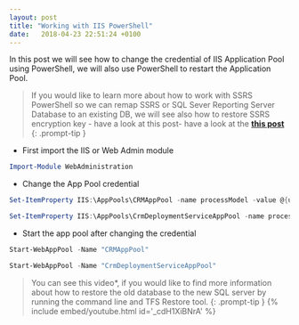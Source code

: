 ```yaml
---
layout: post
title: "Working with IIS PowerShell"
date:   2018-04-23 22:51:24 +0100
---
```


In this post we will see how to change the credential of IIS
Application Pool using PowerShell, we will also use PowerShell to
restart the Application Pool.

>If you would like to learn more about how to work with
SSRS PowerShell so we can remap SSRS or SQL Sever Reporting Server
Database to an existing DB, we will see also how to restore SSRS
encryption key - have a look at this post- have a look at the [**this
post**](%20https://mohamedradwan-devops.github.io/posts/working-with-ssrs-sql-server-reporting-server-powershell/)
{: .prompt-tip }


- First import the IIS or Web Admin module

```powershell
Import-Module WebAdministration
```

- Change the App Pool credential

```powershell
Set-ItemProperty IIS:\AppPools\CRMAppPool -name processModel -value @{userName="myDomain\myUserName";password="myPassword";identitytype=3}

Set-ItemProperty IIS:\AppPools\CrmDeploymentServiceAppPool -name processModel -value @{userName="myDomain\myUserName";password="myPassword";identitytype=3}
```

- Start the app pool after changing the credential

```powershell
Start-WebAppPool -Name "CRMAppPool"

Start-WebAppPool -Name "CrmDeploymentServiceAppPool"
```
>You can see this video*, if you would like to find more information about how to restore the old database to the
new SQL server by running the command line and TFS Restore tool.
{: .prompt-tip }
{% include embed/youtube.html id='_cdH1XiBNrA' %}

